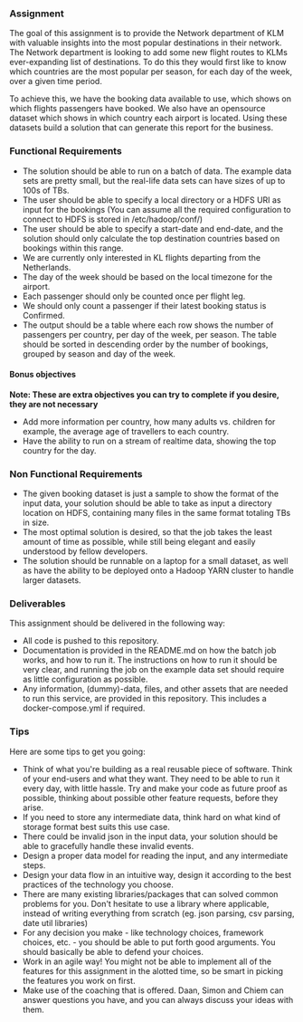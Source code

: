 ### Assignment

The goal of this assignment is to provide the Network department of KLM with 
valuable insights into the most popular destinations in their network. The 
Network department is looking to add some new flight routes to KLMs 
ever-expanding list of destinations. To do this they would first like to 
know which countries are the most popular per season, for each day of the 
week, over a given time period.

To achieve this, we have the booking data available to use,
which shows on which flights passengers have booked. We also have an 
opensource dataset which shows in which country each airport is located.
Using these datasets build a solution that can generate this report for 
the business. 

### Functional Requirements

 * The solution should be able to run on a batch of data. The example data sets
   are pretty small, but the real-life data sets can have sizes of up to 100s of TBs.
 * The user should be able to specify a local directory or a HDFS URI as input for 
   the bookings (You can assume all the required configuration to connect to HDFS 
   is stored in /etc/hadoop/conf/)
 * The user should be able to specify a start-date and end-date, and the solution
   should only calculate the top destination countries based on bookings within this
   range.
 * We are currently only interested in KL flights departing from the Netherlands.
 * The day of the week should be based on the local timezone for the airport.
 * Each passenger should only be counted once per flight leg.
 * We should only count a passenger if their latest booking status is Confirmed.
 * The output should be a table where each row shows the number of passengers 
   per country, per day of the week, per season. The table should be sorted in 
   descending order by the number of bookings, grouped by season and day of the week.

#### Bonus objectives

**Note: These are extra objectives you can try to complete if you desire, they are not necessary**

 * Add more information per country, how many adults vs. children for example, 
   the average age of travellers to each country.
 * Have the ability to run on a stream of realtime data, showing the top country
   for the day. 

### Non Functional Requirements

 * The given booking dataset is just a sample to show the format of the input data,
   your solution should be able to take as input a directory location on HDFS,
   containing many files in the same format totaling TBs in size.
 * The most optimal solution is desired, so that the job takes the least amount
   of time as possible, while still being elegant and easily understood by
   fellow developers.
 * The solution should be runnable on a laptop for a small dataset, as well as 
   have the ability to be deployed onto a Hadoop YARN cluster to handle larger datasets.
   
      
### Deliverables

This assignment should be delivered in the following way:

 * All code is pushed to this repository.
 * Documentation is provided in the README.md on how the batch job works, and how 
   to run it. The instructions on how to run it should be very clear, and running 
   the job on the example data set should require as little configuration as possible.
 * Any information, (dummy)-data, files, and other assets that are needed to run 
   this service, are provided in this repository. This includes a docker-compose.yml 
   if required.
   
   
### Tips

Here are some tips to get you going:

 * Think of what you're building as a real reusable piece of software. Think of your 
   end-users and what they want. They need to be able to run it every day, with 
   little hassle. Try and make your code as future proof as possible, thinking 
   about possible other feature requests, before they arise.
 * If you need to store any intermediate data, think hard on what kind of storage
   format best suits this use case.
 * There could be invalid json in the input data, your solution should be able to
   gracefully handle these invalid events.
 * Design a proper data model for reading the input, and any intermediate steps.
 * Design your data flow in an intuitive way, design it according to the best 
   practices of the technology you choose.
 * There are many existing libraries/packages that can solved common problems for you.
   Don't hesitate to use a library where applicable, instead of writing everything 
   from scratch (eg. json parsing, csv parsing, date util libraries)
 * For any decision you make - like technology choices, framework choices, etc. - 
   you should be able to put forth good arguments. You should basically be able to 
   defend your choices.
 * Work in an agile way! You might not be able to implement all of the features 
   for this assignment in the alotted time, so be smart in picking the features you 
   work on first.
 * Make use of the coaching that is offered. Daan, Simon and Chiem can answer questions 
   you have, and you can always discuss your ideas with them.

